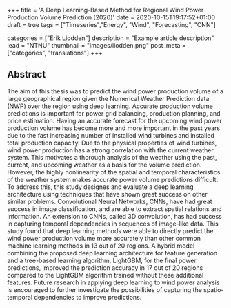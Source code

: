 +++
title = 'A Deep Learning-Based Method for Regional Wind Power Production Volume Prediction (2020)'
date = 2020-10-15T19:17:52+01:00
draft = true
tags = ["Timeseries","Energy", "Wind", "Forecasting", "CNN"]

categories = ["Erik Liodden"] 
description =  "Example article description"
lead = "NTNU"
thumbnail = "images/liodden.png"
post_meta = ["categories", "translations"]
+++

## Abstract
The aim of this thesis was to predict the wind power production volume of a large geographical region given the Numerical Weather Prediction data (NWP) over the region using deep learning. Accurate production volume predictions is important for power grid balancing, production planning, and price estimation. Having an accurate forecast for the upcoming wind power production volume has become more and more important in the past years due to the fast increasing number of installed wind turbines and installed total production capacity. Due to the physical properties of wind turbines, wind power production has a strong correlation with the current weather system. This motivates a thorough analysis of the weather using the past, current, and upcoming weather as a basis for the volume prediction. However, the highly nonlinearity of the spatial and temporal characteristics of the weather system makes accurate power volume predictions difficult. To address this, this study designes and evaluate a deep learning architecture using techniques that have shown great success on other similar problems. Convolutional Neural Networks, CNNs, have had great success in image classification, and are able to extract spatial relations and information. An extension to CNNs, called 3D convolution, has had success in capturing temporal dependencies in sequences of image-like data. This study found that deep learning methods were able to directly predict the wind power production volume more accurately than other common machine learning methods in 13 out of 20 regions. A hybrid model combining the proposed deep learning architecture for feature generation and a tree-based learning algorithm, LightGBM, for the final power predictions, improved the prediction accuracy in 17 out of 20 regions compared to the LightGBM algorithm trained without these additional features. Future research in applying deep learning to wind power analysis is encouraged to further investigate the possibilities of capturing the spatio-temporal dependencies to improve predictions.